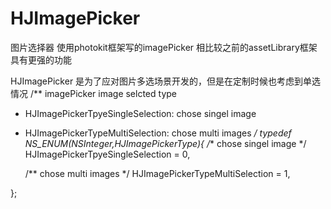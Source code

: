 # HJImagePicker
图片选择器
使用photokit框架写的imagePicker 相比较之前的assetLibrary框架具有更强的功能

HJImagePicker 是为了应对图片多选场景开发的，但是在定制时候也考虑到单选情况
/**
 imagePicker  image  selcted type

 - HJImagePickerTpyeSingleSelection: chose singel image
 - HJImagePickerTypeMultiSelection: chose multi images
 */
typedef  NS_ENUM(NSInteger,HJImagePickerType){
    /**
     chose singel image
     */
    HJImagePickerTpyeSingleSelection = 0,
    
    /**
     chose multi images
     */
    HJImagePickerTypeMultiSelection = 1,
 
};
